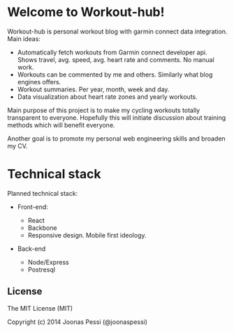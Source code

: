 # Welcome to Workout-hub!

Workout-hub is personal workout blog with garmin connect data integration. 
Main ideas:

* Automatically fetch workouts from Garmin connect developer api. Shows travel, avg. speed, avg. heart rate and comments. No manual work.
* Workouts can be commented by me and others. Similarly what blog engines offers.
* Workout summaries. Per year, month, week and day.
* Data visualization about heart rate zones and yearly workouts.

Main purpose of this project is to make my cycling workouts totally transparent to everyone. Hopefully this will initiate discussion about training methods which will benefit everyone. 

Another goal is to promote my personal web engineering skills and broaden my CV. 

# Technical stack

Planned technical stack:

* Front-end:
	* React
	* Backbone
	* Responsive design. Mobile first ideology.

* Back-end
	* Node/Express
	* Postresql

## License

The MIT License (MIT)

Copyright (c) 2014 Joonas Pessi (@joonaspessi)
